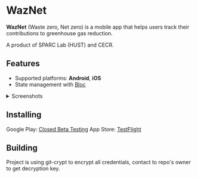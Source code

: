 # WazNet

**WazNet** (Waste zero, Net zero) is a mobile app that helps users track their contributions to greenhouse gas reduction.

A product of SPARC Lab (HUST) and CECR.

## Features

- Supported platforms: **Android**, **iOS**
- State management with [Bloc]()

<details>
<summary>Screenshots</summary>
</details>

## Installing

Google Play: [Closed Beta Testing]()
App Store: [TestFlight]()

## Building
Project is using git-crypt to encrypt all credentials, contact to repo's owner to get decryption key.